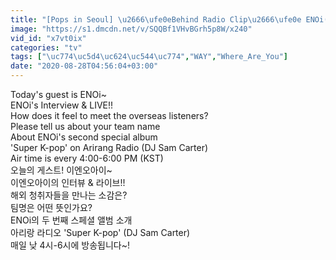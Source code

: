 ```yaml
---
title: "[Pops in Seoul] \u2666\ufe0eBehind Radio Clip\u2666\ufe0e ENOi(\uc774\uc5d4\uc624\uc544\uc774)'s Interview~"
image: "https://s1.dmcdn.net/v/SQQBf1VHvBGrh5p8W/x240"
vid_id: "x7vt0ix"
categories: "tv"
tags: ["\uc774\uc5d4\uc624\uc544\uc774","WAY","Where_Are_You"]
date: "2020-08-28T04:56:04+03:00"
---
```

Today's guest is ENOi~  <br>ENOi's Interview &amp; LIVE!!  <br>How does it feel to meet the overseas listeners?  <br>Please tell us about your team name  <br>About ENOi's second special album   <br>'Super K-pop' on Arirang Radio (DJ Sam Carter)  <br>Air time is every 4:00-6:00 PM (KST)  <br>오늘의 게스트! 이엔오아이~  <br>이엔오아이의 인터뷰 &amp; 라이브!!  <br>해외 청취자들을 만나는 소감은?  <br>팀명은 어떤 뜻인가요?  <br>ENOi의 두 번째 스페셜 앨범 소개  <br>아리랑 라디오 'Super K-pop' (DJ Sam Carter)  <br>매일 낮 4시-6시에 방송됩니다~!
